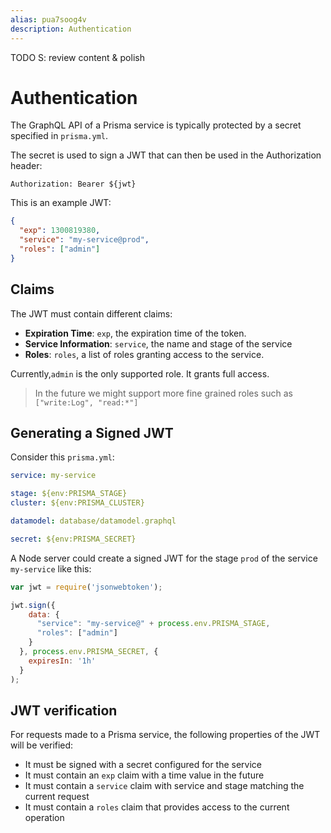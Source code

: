 ```yaml
---
alias: pua7soog4v
description: Authentication
---
```


TODO S: review content & polish

# Authentication

The GraphQL API of a Prisma service is typically protected by a secret specified in `prisma.yml`.

The secret is used to sign a JWT that can then be used in the Authorization header:

```
Authorization: Bearer ${jwt}
```

This is an example JWT:

```json
{
  "exp": 1300819380,
  "service": "my-service@prod",
  "roles": ["admin"]
}
```

## Claims

The JWT must contain different claims:

- **Expiration Time**: `exp`, the expiration time of the token.
- **Service Information**: `service`, the name and stage of the service
- **Roles**: `roles`, a list of roles granting access to the service.

Currently,`admin` is the only supported role. It grants full access.

> In the future we might support more fine grained roles such as `["write:Log", "read:*"]`

## Generating a Signed JWT

Consider this `prisma.yml`:

```yml
service: my-service

stage: ${env:PRISMA_STAGE}
cluster: ${env:PRISMA_CLUSTER}

datamodel: database/datamodel.graphql

secret: ${env:PRISMA_SECRET}
```

A Node server could create a signed JWT for the stage `prod` of the service `my-service` like this:

```js
var jwt = require('jsonwebtoken');

jwt.sign({
    data: {
      "service": "my-service@" + process.env.PRISMA_STAGE,
      "roles": ["admin"]
    }
  }, process.env.PRISMA_SECRET, {
    expiresIn: '1h'
  }
);
```

## JWT verification

For requests made to a Prisma service, the following properties of the JWT will be verified:

- It must be signed with a secret configured for the service
- It must contain an `exp` claim with a time value in the future
- It must contain a `service` claim with service and stage matching the current request
- It must contain a `roles` claim that provides access to the current operation

